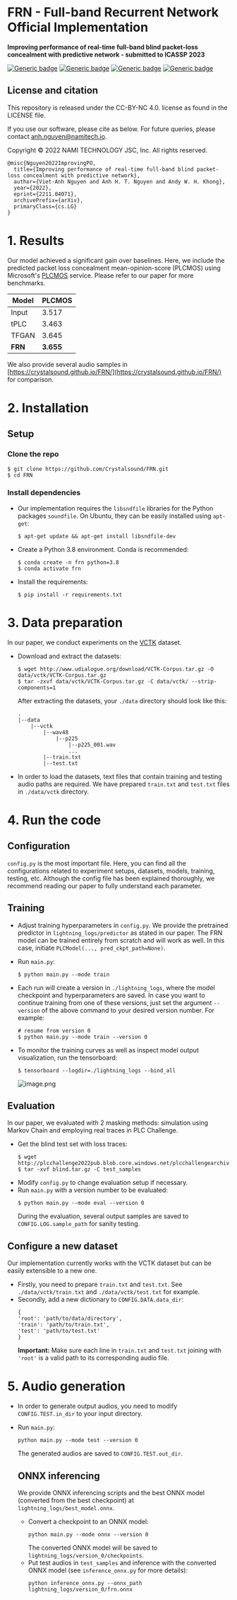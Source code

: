 # FRN - Full-band Recurrent Network Official Implementation

**Improving performance of real-time full-band blind packet-loss concealment with predictive network - submitted to ICASSP 2023**

[![Generic badge](https://img.shields.io/badge/arXiv-2211.04071-brightgreen.svg?style=flat-square)](https://arxiv.org/abs/2211.04071)
[![Generic badge](https://img.shields.io/github/stars/Crystalsound/FRN?color=yellow&label=FRN&logo=github&style=flat-square)](https://github.com/Crystalsound/FRN/)
[![Generic badge](https://img.shields.io/github/last-commit/Crystalsound/FRN?color=blue&label=last%20commit&style=flat-square)](https://github.com/Crystalsound/FRN/commits)
[![Generic badge](https://img.shields.io/badge/GitHub.io-Audio_Samples-blue?color=blue&label=GitHub.io&style=flat-square)](https://crystalsound.github.io/FRN/)

## License and citation

This repository is released under the CC-BY-NC 4.0. license as found in the LICENSE file.

If you use our software, please cite as below.
For future queries, please contact [anh.nguyen@namitech.io](mailto:anh.nguyen@namitech.io).

Copyright © 2022 NAMI TECHNOLOGY JSC, Inc. All rights reserved.

```
@misc{Nguyen2022ImprovingPO,
  title={Improving performance of real-time full-band blind packet-loss concealment with predictive network},
  author={Viet-Anh Nguyen and Anh H. T. Nguyen and Andy W. H. Khong},
  year={2022},
  eprint={2211.04071},
  archivePrefix={arXiv},
  primaryClass={cs.LG}
}
```

# 1. Results

Our model achieved a significant gain over baselines. Here, we include the predicted packet loss concealment
mean-opinion-score (PLCMOS) using Microsoft's [PLCMOS](https://github.com/microsoft/PLC-Challenge/tree/main/PLCMOS)
service. Please refer to our paper for more benchmarks.

| Model   | PLCMOS    | 
|---------|-----------|
| Input   | 3.517     | 
| tPLC    | 3.463     | 
| TFGAN   | 3.645     | 
| **FRN** | **3.655** |

We also provide several audio samples in [https://crystalsound.github.io/FRN/](https://crystalsound.github.io/FRN/) for
comparison.

# 2. Installation

## Setup

### Clone the repo

```
$ git clone https://github.com/Crystalsound/FRN.git
$ cd FRN
```

### Install dependencies

* Our implementation requires the `libsndfile` libraries for the Python packages `soundfile`. On Ubuntu, they can be
  easily installed using `apt-get`:
    ```
    $ apt-get update && apt-get install libsndfile-dev
    ```
* Create a Python 3.8 environment. Conda is recommended:
   ```
   $ conda create -n frn python=3.8
   $ conda activate frn
   ```

* Install the requirements:
    ```
    $ pip install -r requirements.txt 
    ```

# 3. Data preparation

In our paper, we conduct experiments on the [VCTK](https://datashare.ed.ac.uk/handle/10283/3443) dataset.

* Download and extract the datasets:
    ```
    $ wget http://www.udialogue.org/download/VCTK-Corpus.tar.gz -O data/vctk/VCTK-Corpus.tar.gz
    $ tar -zxvf data/vctk/VCTK-Corpus.tar.gz -C data/vctk/ --strip-components=1
    ```

  After extracting the datasets, your `./data` directory should look like this:

    ```
    .
    |--data
        |--vctk
            |--wav48
                |--p225
                    |--p225_001.wav
                    ...
            |--train.txt   
            |--test.txt
    ```
* In order to load the datasets, text files that contain training and testing audio paths are required. We have
  prepared `train.txt` and `test.txt` files in `./data/vctk` directory.

# 4. Run the code

## Configuration

`config.py` is the most important file. Here, you can find all the configurations related to experiment setups,
datasets, models, training, testing, etc. Although the config file has been explained thoroughly, we recommend reading
our paper to fully understand each parameter.

## Training

* Adjust training hyperparameters in `config.py`. We provide the pretrained predictor in `lightning_logs/predictor` as stated in our paper. The FRN model can be trained entirely from scratch and will work as well. In this case, initiate `PLCModel(..., pred_ckpt_path=None)`.

* Run `main.py`:
    ```
    $ python main.py --mode train
    ```
* Each run will create a version in `./lightning_logs`, where the model checkpoint and hyperparameters are saved. In
  case you want to continue training from one of these versions, just set the argument `--version` of the above command
  to your desired version number. For example:
    ```
    # resume from version 0
    $ python main.py --mode train --version 0
    ```
* To monitor the training curves as well as inspect model output visualization, run the tensorboard:
    ```
    $ tensorboard --logdir=./lightning_logs --bind_all
    ```
  ![image.png](https://images.viblo.asia/eb2246f9-2747-43b9-8f78-d6c154144716.png)

## Evaluation

In our paper, we evaluated with 2 masking methods: simulation using Markov Chain and employing real traces in PLC
Challenge.

* Get the blind test set with loss traces:
    ```
    $ wget http://plcchallenge2022pub.blob.core.windows.net/plcchallengearchive/blind.tar.gz
    $ tar -xvf blind.tar.gz -C test_samples
    ```
* Modify `config.py` to change evaluation setup if necessary.
* Run `main.py` with a version number to be evaluated:
    ```
    $ python main.py --mode eval --version 0
    ```
  During the evaluation, several output samples are saved to `CONFIG.LOG.sample_path` for sanity testing.

## Configure a new dataset

Our implementation currently works with the VCTK dataset but can be easily extensible to a new one.

* Firstly, you need to prepare `train.txt` and `test.txt`. See `./data/vctk/train.txt` and `./data/vctk/test.txt` for
  example.
* Secondly, add a new dictionary to `CONFIG.DATA.data_dir`:
    ```
    {
    'root': 'path/to/data/directory',
    'train': 'path/to/train.txt',
    'test': 'path/to/test.txt'
    }
    ```
  **Important:** Make sure each line in `train.txt` and `test.txt` joining with `'root'` is a valid path to its
  corresponding audio file.

# 5. Audio generation

* In order to generate output audios, you need to modify `CONFIG.TEST.in_dir` to your input directory.
* Run `main.py`:
    ```
    python main.py --mode test --version 0
    ```
  The generated audios are saved to `CONFIG.TEST.out_dir`.

  ## ONNX inferencing
  We provide ONNX inferencing scripts and the best ONNX model (converted from the best checkpoint)
  at `lightning_logs/best_model.onnx`.
    * Convert a checkpoint to an ONNX model:
        ```
        python main.py --mode onnx --version 0
        ```
      The converted ONNX model will be saved to `lightning_logs/version_0/checkpoints`.
    * Put test audios in `test_samples` and inference with the converted ONNX model (see `inference_onnx.py` for more
      details):
         ```
        python inference_onnx.py --onnx_path lightning_logs/version_0/frn.onnx
        ```
